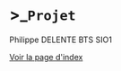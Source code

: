 # &gt;_``Projet``
Philippe DELENTE BTS SIO1









[Voir la page d'index](https://PhilDaiguille.github.io/TP_Batman/)


